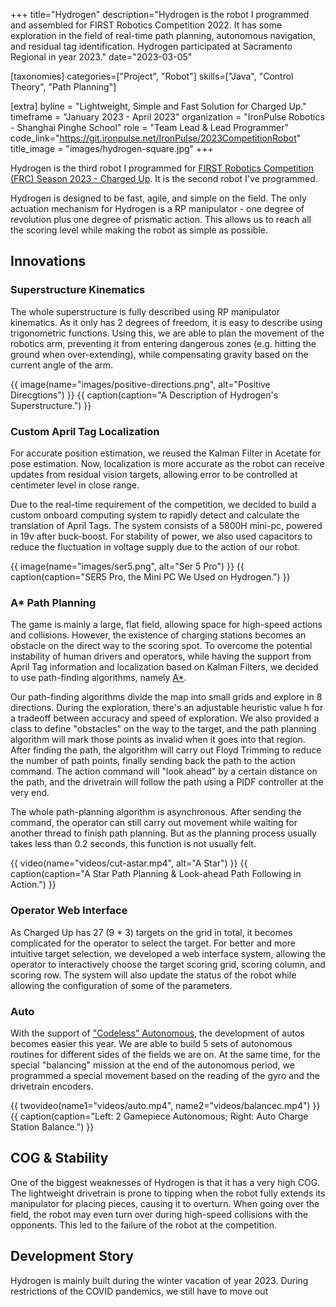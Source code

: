 +++
title="Hydrogen"
description="Hydrogen is the robot I programmed and assembled for FIRST Robotics Competition 2022. It has some exploration in the field of real-time path planning, autonomous navigation, and residual tag identification. Hydrogen participated at Sacramento Regional in year 2023."
date="2023-03-05"

[taxonomies]
categories=["Project", "Robot"]
skills=["Java", "Control Theory", "Path Planning"]

[extra]
byline = "Lightweight, Simple and Fast Solution for Charged Up."
timeframe = "January 2023 - April 2023"
organization = "IronPulse Robotics - Shanghai Pinghe School"
role = "Team Lead & Lead Programmer"
code_link="https://git.ironpulse.net/IronPulse/2023CompetitionRobot"
title_image = "images/hydrogen-square.jpg"
+++

Hydrogen is the third robot I programmed for [FIRST Robotics Competition (FRC) Season 2023 - Charged Up](https://www.youtube.com/watch?v=0zpflsYc4PA&feature=youtu.be). It is the second robot I've programmed.

Hydrogen is designed to be fast, agile, and simple on the field. The only actuation mechanism for Hydrogen is a RP manipulator - one degree of revolution plus one degree of prismatic action. This allows us to reach all the scoring level while making the robot as simple as possible.

## Innovations

### Superstructure Kinematics

The whole superstructure is fully described using RP manipulator kinematics. As it only has 2 degrees of freedom, it is easy to describe using trigonometric functions. Using this, we are able to plan the movement of the robotics arm, preventing it from entering dangerous zones (e.g. hitting the ground when over-extending), while compensating gravity based on the current angle of the arm.

{{ image(name="images/positive-directions.png", alt="Positive Direcgtions") }}
{{ caption(caption="A Description of Hydrogen's Superstructure.") }}

### Custom April Tag Localization

For accurate position estimation, we reused the Kalman Filter in Acetate for pose estimation. Now, localization is more accurate as the robot can receive updates from residual vision targets, allowing error to be controlled at centimeter level in close range.

Due to the real-time requirement of the competition, we decided to build a custom onboard computing system to rapidly detect and calculate the translation of April Tags. The system consists of a 5800H mini-pc, powered in 19v after buck-boost. For stability of power, we also used capacitors to reduce the fluctuation in voltage supply due to the action of our robot.

{{ image(name="images/ser5.png", alt="Ser 5 Pro") }}
{{ caption(caption="SER5 Pro, the Mini PC We Used on Hydrogen.") }}

### A* Path Planning

The game is mainly a large, flat field, allowing space for high-speed actions and collisions. However, the existence of charging stations becomes an obstacle on the direct way to the scoring spot. To overcome the potential instability of human drivers and operators, while having the support from April Tag information and localization based on Kalman Filters, we decided to use path-finding algorithms, namely [A*](https://en.wikipedia.org/wiki/A*_search_algorithm).

Our path-finding algorithms divide the map into small grids and explore in 8 directions. During the exploration, there's an adjustable heuristic value h for a tradeoff between accuracy and speed of exploration. We also provided a class to define "obstacles" on the way to the target, and the path planning algorithm will mark those points as invalid when it goes into that region. After finding the path, the algorithm will carry out Floyd Trimming to reduce the number of path points, finally sending back the path to the action command. The action command will "look ahead" by a certain distance on the path, and the drivetrain will follow the path using a PIDF controller at the very end.

The whole path-planning algorithm is asynchronous. After sending the command, the operator can still carry out movement while waiting for another thread to finish path planning. But as the planning process usually takes less than 0.2 seconds, this function is not usually felt.

{{ video(name="videos/cut-astar.mp4", alt="A Star") }}
{{ caption(caption="A Star Path Planning & Look-ahead Path Following in Action.") }}

### Operator Web Interface

As Charged Up has 27 (9 * 3) targets on the grid in total, it becomes complicated for the operator to select the target. For better and more intuitive target selection, we developed a web interface system, allowing the operator to interactively choose the target scoring grid, scoring column, and scoring row. The system will also update the status of the robot while allowing the configuration of some of the parameters.

### Auto

With the support of ["Codeless" Autonomous](@/projects/robots/acetate/index.md#codeless-autonomous), the development of autos becomes easier this year. We are able to build 5 sets of autonomous routines for different sides of the fields we are on. At the same time, for the special "balancing" mission at the end of the autonomous period, we programmed a special movement based on the reading of the gyro and the drivetrain encoders.

{{ twovideo(name1="videos/auto.mp4", name2="videos/balancec.mp4") }}
{{ caption(caption="Left: 2 Gamepiece Autonomous; Right: Auto Charge Station Balance.") }}

## COG & Stability

One of the biggest weaknesses of Hydrogen is that it has a very high COG. The lightweight drivetrain is prone to tipping when the robot fully extends its manipulator for placing pieces, causing it to overturn. When going over the field, the robot may even turn over during high-speed collisions with the opponents. This led to the failure of the robot at the competition.

## Development Story

Hydrogen is mainly built during the winter vacation of year 2023. During restrictions of the COVID pandemics, we still have to move out

